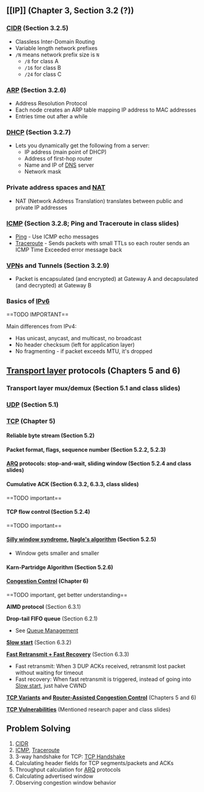## [[IP]] (Chapter 3, Section 3.2 (?))

### [CIDR](../OSI%20layers/Network%20layer/IP/CIDR.md) (Section 3.2.5)

- Classless Inter-Domain Routing
- Variable length network prefixes
- `/N` means network prefix size is `N`
	- `/8` for class A
	- `/16` for class B
	- `/24` for class C

### [ARP](../ARP.md) (Section 3.2.6)

- Address Resolution Protocol
- Each node creates an ARP table mapping IP address to MAC addresses
- Entries time out after a while

### [DHCP](../DHCP/DHCP.md) (Section 3.2.7)

- Lets you dynamically get the following from a server:
	- IP address (main point of DHCP)
	- Address of first-hop router
	- Name and IP of [DNS](../DNS.md) server
	- Network mask

### Private address spaces and [NAT](../NAT.md)

- NAT (Network Address Translation) translates between public and private IP addresses

### [ICMP](../ICMP/ICMP.md) (Section 3.2.8; Ping and Traceroute in class slides)

- [Ping](../ICMP/Ping.md) - Use ICMP echo messages
- [Traceroute](../ICMP/Traceroute.md) - Sends packets with small TTLs so each router sends an ICMP Time Exceeded error message back

### [VPN](../VPN.md)s and Tunnels (Section 3.2.9)

- Packet is encapsulated (and encrypted) at Gateway A and decapsulated (and decrypted) at Gateway B

### Basics of [IPv6](../OSI%20layers/Network%20layer/IP/IPv6.md)
==TODO IMPORTANT==

Main differences from IPv4:
- Has unicast, anycast, and multicast, no broadcast
- No header checksum (left for application layer)
- No fragmenting - if packet exceeds MTU, it's dropped

## [Transport layer](../OSI%20layers/Transport%20layer/Transport%20layer.md) protocols (Chapters 5 and 6)

### Transport layer mux/demux (Section 5.1 and class slides)

### [UDP](../UDP.md) (Section 5.1)

### [TCP](../OSI%20layers/Transport%20layer/TCP/TCP.md) (Chapter 5)

#### Reliable byte stream (Section 5.2)

#### Packet format, flags, sequence number (Section 5.2.2, 5.2.3)

#### [ARQ](../ARQ/ARQ.md) protocols: stop-and-wait, sliding window (Section 5.2.4 and class slides)

#### Cumulative ACK (Section 6.3.2, 6.3.3, class slides)
==TODO important==

#### TCP flow control (Section 5.2.4)
==TODO important==

#### [Silly window syndrome](../OSI%20layers/Transport%20layer/TCP/Silly%20window%20syndrome.md), [Nagle's algorithm](../OSI%20layers/Transport%20layer/TCP/Nagle's%20algorithm.md) (Section 5.2.5)
- Window gets smaller and smaller

#### Karn-Partridge Algorithm (Section 5.2.6)

#### [Congestion Control](../OSI%20layers/Transport%20layer/TCP/Congestion/TCP%20Congestion.md) (Chapter 6)

==TODO important, get better understanding==

**AIMD protocol** (Section 6.3.1)

**Drop-tail FIFO queue** (Section 6.2.1)
- See [Queue Management](../OSI%20layers/Transport%20layer/TCP/Queue%20Management/Queue%20Management.md)

**[Slow start](../OSI%20layers/Transport%20layer/TCP/Congestion/Slow%20start.md)** (Section 6.3.2)

**[Fast Retransmit + Fast Recovery](../OSI%20layers/Transport%20layer/TCP/Fast%20Retransmit%20+%20Fast%20Recovery.md)** (Section 6.3.3)

- Fast retransmit: When 3 DUP ACKs received, retransmit lost packet without waiting for timeout
- Fast recovery: When fast retransmit is triggered, instead of going into [Slow start](../OSI%20layers/Transport%20layer/TCP/Congestion/Slow%20start.md), just halve CWND

**[TCP Variants](../OSI%20layers/Transport%20layer/TCP/TCP%20Variants.md) and [Router-Assisted Congestion Control](../OSI%20layers/Transport%20layer/TCP/Congestion/Router-Assisted%20Congestion%20Control.md)** (Chapters 5 and 6)

**[TCP Vulnerabilities](../OSI%20layers/Transport%20layer/TCP/TCP%20Vulnerabilities.md)** (Mentioned research paper and class slides)

## Problem Solving

1. [CIDR](../OSI%20layers/Network%20layer/IP/CIDR.md)
2. [ICMP](../ICMP/ICMP.md), [Traceroute](../ICMP/Traceroute.md)
3. 3-way handshake for TCP: [TCP Handshake](../OSI%20layers/Transport%20layer/TCP/TCP%20Handshake.md)
4. Calculating header fields for TCP segments/packets and ACKs
5. Throughput calculation for [ARQ](../ARQ/ARQ.md) protocols
6. Calculating advertised window
7. Observing congestion window behavior
